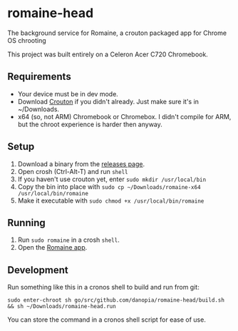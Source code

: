 # romaine-head
The background service for Romaine, a crouton packaged app for Chrome OS chrooting

This project was built entirely on a Celeron Acer C720 Chromebook.

## Requirements
* Your device must be in dev mode.
* Download [Crouton](https://goo.gl/fd3zc) if you didn't already. Just make sure it's in ~/Downloads.
* x64 (so, not ARM) Chromebook or Chromebox. I didn't compile for ARM, but the chroot experience is harder then anyway.

## Setup
1. Download a binary from the [releases page](https://github.com/danopia/romaine-head/releases).
2. Open crosh (Ctrl-Alt-T) and run `shell`
3. If you haven't use crouton yet, enter `sudo mkdir /usr/local/bin`
4. Copy the bin into place with `sudo cp ~/Downloads/romaine-x64 /usr/local/bin/romaine`
5. Make it executable with `sudo chmod +x /usr/local/bin/romaine`

## Running
1. Run `sudo romaine` in a crosh `shell`.
2. Open the [Romaine app](https://chrome.google.com/webstore/detail/romaine/akmgdkngbndhjenanchcijaappbglfgn).

## Development
Run something like this in a cronos shell to build and run from git:

```shell
sudo enter-chroot sh go/src/github.com/danopia/romaine-head/build.sh && sh ~/Downloads/romaine-head.run
```

You can store the command in a cronos shell script for ease of use.
